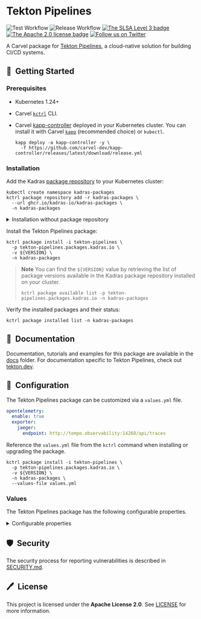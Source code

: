 # Tekton Pipelines

![Test Workflow](https://github.com/kadras-io/package-for-tekton-pipelines/actions/workflows/test.yml/badge.svg)
![Release Workflow](https://github.com/kadras-io/package-for-tekton-pipelines/actions/workflows/release.yml/badge.svg)
[![The SLSA Level 3 badge](https://slsa.dev/images/gh-badge-level3.svg)](https://slsa.dev/spec/v0.1/levels)
[![The Apache 2.0 license badge](https://img.shields.io/badge/License-Apache_2.0-blue.svg)](https://opensource.org/licenses/Apache-2.0)
[![Follow us on Twitter](https://img.shields.io/static/v1?label=Twitter&message=Follow&color=1DA1F2)](https://twitter.com/kadrasIO)

A Carvel package for [Tekton Pipelines](https://tekton.dev/docs/pipelines), a cloud-native solution for building CI/CD systems.

## 🚀&nbsp; Getting Started

### Prerequisites

* Kubernetes 1.24+
* Carvel [`kctrl`](https://carvel.dev/kapp-controller/docs/latest/install/#installing-kapp-controller-cli-kctrl) CLI.
* Carvel [kapp-controller](https://carvel.dev/kapp-controller) deployed in your Kubernetes cluster. You can install it with Carvel [`kapp`](https://carvel.dev/kapp/docs/latest/install) (recommended choice) or `kubectl`.

  ```shell
  kapp deploy -a kapp-controller -y \
    -f https://github.com/carvel-dev/kapp-controller/releases/latest/download/release.yml
  ```

### Installation

Add the Kadras [package repository](https://github.com/kadras-io/kadras-packages) to your Kubernetes cluster:

  ```shell
  kubectl create namespace kadras-packages
  kctrl package repository add -r kadras-packages \
    --url ghcr.io/kadras-io/kadras-packages \
    -n kadras-packages
  ```

<details><summary>Installation without package repository</summary>
The recommended way of installing the Tekton Pipelines package is via the Kadras <a href="https://github.com/kadras-io/kadras-packages">package repository</a>. If you prefer not using the repository, you can add the package definition directly using <a href="https://carvel.dev/kapp/docs/latest/install"><code>kapp</code></a> or <code>kubectl</code>.

  ```shell
  kubectl create namespace kadras-packages
  kapp deploy -a tekton-pipelines-package -n kadras-packages -y \
    -f https://github.com/kadras-io/package-for-tekton-pipelines/releases/latest/download/metadata.yml \
    -f https://github.com/kadras-io/package-for-tekton-pipelines/releases/latest/download/package.yml
  ```
</details>

Install the Tekton Pipelines package:

  ```shell
  kctrl package install -i tekton-pipelines \
    -p tekton-pipelines.packages.kadras.io \
    -v ${VERSION} \
    -n kadras-packages
  ```

> **Note**
> You can find the `${VERSION}` value by retrieving the list of package versions available in the Kadras package repository installed on your cluster.
> 
>   ```shell
>   kctrl package available list -p tekton-pipelines.packages.kadras.io -n kadras-packages
>   ```

Verify the installed packages and their status:

  ```shell
  kctrl package installed list -n kadras-packages
  ```

## 📙&nbsp; Documentation

Documentation, tutorials and examples for this package are available in the [docs](docs) folder.
For documentation specific to Tekton Pipelines, check out [tekton.dev](https://tekton.dev).

## 🎯&nbsp; Configuration

The Tekton Pipelines package can be customized via a `values.yml` file.

  ```yaml
  opentelemetry:
    enable: true
    exporter:
      jaeger:
        endpoint: http://tempo.observability:14268/api/traces
  ```

Reference the `values.yml` file from the `kctrl` command when installing or upgrading the package.

  ```shell
  kctrl package install -i tekton-pipelines \
    -p tekton-pipelines.packages.kadras.io \
    -v ${VERSION} \
    -n kadras-packages \
    --values-file values.yml
  ```

### Values

The Tekton Pipelines package has the following configurable properties.

<details><summary>Configurable properties</summary>

| Config | Default | Description |
|-------|-------------------|-------------|
| `ca_cert_data` | `""` | PEM-encoded certificate data to trust TLS connections with a custom CA. |
| `policies.include` | `false` | Whether to include the out-of-the-box Kyverno policies to validate and secure the package installation. |
| `controllers.pipelines.replicas` | `1` | The number of replicas for the `tekton-pipelines-controller` Deployment. In order to enable high availability, it should be greater than 1. |
| `controllers.resolvers.replicas` | `1` | The number of replicas for the `tekton-pipelines-remote-resolvers` Deployment. In order to enable high availability, it should be greater than 1. |
| `webhook.minReplicas` | `1` | The minimum number of replicas as controlled by a HorizontalPodAutoscaler. In order to enable high availability, it should be greater than 1. |
| `opentelemetry.enable` | `false` | Setting this flag to `true` enables the OpenTelemetry instrumentation and exporter. |
| `opentelemetry.exporter.jaeger.endpoint` | `""` | The endpoint where the distributed tracing backend accepts OpenTelemetry traces using the Jaeger protocol. |
| `opentelemetry.exporter.jaeger.endpoint` | `""` | The username to access the distributed tracing backend. Optional. |
| `opentelemetry.exporter.jaeger.endpoint` | `""` | The password/token to authenticate with the distributed tracing backend. Optional. |

Default configuration stored in the `config-defaults` ConfigMap.

| Config | Default | Description |
|-------|-------------------|-------------|
| `config-defaults.default-timeout-minutes` | `60` | Number of minutes to use for TaskRun and PipelineRun, if none is specified. |
| `config-defaults.default-service-account` | `default` | Service account name to use for TaskRun and PipelineRun, if none is specified. |
| `config-defaults.default-managed-by-label-value` | `tekton-pipelines` | Value given to the `app.kubernetes.io/managed-by` label applied to all Pods created for TaskRuns. |
| `config-defaults.default-pod-template` | `""` | Pod template to use for TaskRun and PipelineRun. |
| `config-defaults.default-affinity-assistant-pod-template` | `""` | Pod template to use for affinity assistant Pods. |
| `config-defaults.default-cloud-events-sink` | `"` | CloudEvents sink to be used for TaskRun, PipelineRun, CustomRun, and Run lifeycle events. If no sink is specified, no CloudEvent is generated. |
| `config-defaults.default-task-run-workspace-binding` | `emptyDir: {}` | Workspace configuration provided for any Workspaces that a Task declares but that a TaskRun does not explicitly provide. |
| `config-defaults.default-max-matrix-combinations-count` | `256` | Maximum number of combinations from a Matrix, if none is specified. |
| `config-defaults.default-forbidden-env` | `""` | Comma seperated environment variables that cannot be overridden by PodTemplate. |
| `config-defaults.default-resolver-type` | `""` | The default resolver type to be used in the cluster. |

Leader election configuration stored in the `config-leader-election` ConfigMaps.

| Config | Default | Description |
|-------|-------------------|-------------|
| `config-leader-election.lease-duration` | `60s` | How long non-leaders will wait to try to acquire the lock; 15 seconds is the value used by core Kubernetes controllers. |
| `config-leader-election.renew-deadline` | `40s` | How long a leader will try to renew the lease before giving up; 10 seconds is the value used by core Kubernetes controllers. |
| `config-leader-election.retry-period` | `10s` | How long the leader election client waits between tries of actions; 2 seconds is the value used by core Kubernetes controllers. |
| `config-leader-election.buckets` | `1` | Yhe number of buckets used to partition key space of each Reconciler. If this number is M and the replica number of the controller is N, the N replicas will compete for the M buckets. The owner of a bucket will take care of the reconciling for the keys partitioned into that bucket. The maximum value of at this time is 10. |

Logging configuration stored in the `config-logging` ConfigMaps.

| Config | Default | Description |
|-------|-------------------|-------------|
| `config-logging.zap-logger-config` | `""` | Configuration for the zap logger used by all Tekton containers. |
| `config-logging.loglevel.controller` | `info` | Log level for the `tekton-pipelines-controller` and `tekton-pipelines-resolvers` Deployments. |
| `config-logging.loglevel.webhook` | `info` | Log level for the `tekton-pipelines-webhook` Deployment. |

Observability configuration stored in the `config-observability` ConfigMaps.

| Config | Default | Description |
|-------|-------------------|-------------|
| `config-observability.metrics.backend-destination` | `prometheus` | The system metrics destination. Supported values: `prometheus`, `stackdriver`. |
| `config-observability.metrics.stackdriver-project-id` | `""` | The Stackdriver project ID. When running on GCE, application default credentials will be used and metrics will be sent to the cluster's project if this field is not provided. |
| `config-observability.metrics.allow-stackdriver-custom-metrics` | `false` | Whether it is allowed to send metrics to Stackdriver using 'global' resource type and custom metric type. Ignore if `backend_destination` is not `stackdriver`. |
| `config-observability.metrics.taskrun.level` | `task` | Level for the TaskRun metrics controlling which labels are included: (taskrun, task, namespace), (task, namespace), (namespace). Supported values: `taskrun`, `task`, `namespace`. |
| `config-observability.metrics.taskrun.duration-type` | `histogram` | Duration type for the TaskRun metrics. Histogram value isn’t available when the `taskrun` level is selected. Supported values: `histogram`, `lastvalue`. |
| `config-observability.metrics.pipelinerun.level` | `pipeline` | Level for the PipelineRun metrics controlling which labels are included: (pipelinerun, pipeline, namespace), (pipeline, namespace), (namespace). Supported values: `pipelinerun`, `pipeline`, `namespace`. |
| `config-observability.metrics.pipelinerun.duration-type` | `histogram` | Duration type for the PipelineRun metrics. Histogram value isn’t available when the `pipelinerun` level is selected. Supported values: `histogram`, `lastvalue`. |

Feature flags configuration stored in the `feature-flags` ConfigMap.

| Config | Default | Description |
|-------|-------------------|-------------|
| `feature-flags.disable-affinity-assistant` | `false` | Setting this flag to `true` will prevent Tekton to create an Affinity Assistant for every TaskRun sharing a PVC workspace. |
| `feature-flags.disable-creds-init` | `false` | Setting this flag to `true` will prevent Tekton scanning attached service accounts and injecting any credentials it finds into your Steps. |
| `feature-flags.await-sidecar-readiness` | `true` | Setting this flag to `false` will stop Tekton from waiting for a TaskRun's sidecar containers to be running before starting the first step. This will allow Tasks to be run in environments that don't support the DownwardAPI volume type, but may lead to unintended behaviour if sidecars are used. |
| `feature-flags.running-in-environment-with-injected-sidecars` | `true` | This option should be set to `false` when Pipelines is running in a cluster that does not use injected sidecars such as Istio. Setting it to false should decrease the time it takes for a TaskRun to start running. For clusters that use injected sidecars, setting this option to false can lead to unexpected behavior. |
| `feature-flags.require-git-ssh-secret-known-hosts` | `false` | Setting this flag to `true` will require that any Git SSH Secret offered to Tekton must have known_hosts included. |
| `feature-flags.enable-tekton-oci-bundles` | `false` | Setting this flag to `true` enables the use of Tekton OCI bundle. This is an experimental feature and thus should still be considered an alpha feature. |
| `feature-flags.enable-api-fields` | `stable` | Setting this flag will determine which gated features are enabled. Support values: `stable`, `beta`, `alpha`. |
| `feature-flags.send-cloudevents-for-runs` | `false` | Setting this flag to `true` enables CloudEvents for CustomRuns and Runs, as long as a CloudEvents sink is configured in the `config-defaults` ConfigMap. |
| `feature-flags.resource-verification-mode` | `skip` | Setting this flag to `enforce` will enforce verification of tasks/pipelines. Failing to verify will fail the TaskRun/PipelineRun. `warn` will only log the err message and `skip` will skip the whole verification. |
| `feature-flags.enable-provenance-in-status` | `false` | Setting this flag to `true` enables populating the `provenance` field in TaskRun and PipelineRun status. This field contains metadata about resources used in the TaskRun/PipelineRun such as the source from where a remote Task/Pipeline definition was fetched. |
| `feature-flags.custom-task-version` | `v1beta1` | Setting this flag will determine the version for custom tasks created by PipelineRuns. Supported values: `v1alpha1`, `v1beta1`. |
| `feature-flags.enforce-nonfalsifiablity` | `none` | Setting this flag will determine how Tekton Pipelines will handle non-falsifiable provenance. If set to `spire`, then SPIRE will be used to ensure non-falsifiable provenance. If set to `none`, then Tekton will not have non-falsifiable provenance. This is an experimental feature and thus should still be considered an alpha feature. |

Configuration for the bundle resolver stored in the `bundleresolver-config` ConfigMap.

| Config | Default | Description |
|-------|-------------------|-------------|
| `resolvers.bundleresolver-config.default-service-account` | `default` | The default name of the service account to use when constructing registry credentials. |
| `resolvers.bundleresolver-config.default-kind` | `task` | The default resource kind to pull out of the bundle. Supported values: `pipeline`, `task`. |

Configuration for the cluster resolver stored in the `cluster-resolver-config` ConfigMap.

| Config | Default | Description |
|-------|-------------------|-------------|
| `resolvers.cluster-resolver-config.default-kind` | `task` | The default resource kind to fetch. Supported values: `pipeline`, `task`. |
| `resolvers.cluster-resolver-config.default-namespace` | `""` | The default namespace to fetch resources from. |
| `resolvers.cluster-resolver-config.allowed-namespaces` | `""` | A comma-separated list of namespaces which the resolver is allowed to access. Defaults to empty, meaning all namespaces are allowed. |
| `resolvers.cluster-resolver-config.blocked-namespaces` | `""` | A comma-separated list of namespaces which the resolver is blocked from accessing. Defaults to empty, meaning all namespaces are allowed. |

Configuration for the git resolver stored in the `git-resolver-config` ConfigMap.

| Config | Default | Description |
|-------|-------------------|-------------|
| `resolvers.git-resolver-config.fetch-timeout` | `1m` | The maximum amount of time a single anonymous cloning resolution may take. |
| `resolvers.git-resolver-config.default-url` | `https://github.com/tektoncd/catalog.git` | The git url to fetch the remote resource from when using anonymous cloning. |
| `resolvers.git-resolver-config.default-revision` | `main` | The git revision to fetch the remote resource from with either anonymous cloning or the authenticated API. |
| `resolvers.git-resolver-config.scm-type` | `github` | The SCM type to use with the authenticated API. Supported values: `github`, `gitlab`, `gitea`, `bitbucketserver`, `bitbucketcloud`. |
| `resolvers.git-resolver-config.server-url` | `""` | The SCM server URL to use with the authenticated API. Not needed when using github.com, gitlab.com, or BitBucket Cloud. |
| `resolvers.git-resolver-config.api-token-secret-name` | `""` | The Kubernetes secret containing the API token for the SCM provider. Required when using the authenticated API. |
| `resolvers.git-resolver-config.api-token-secret-key` | `""` | The key in the API token secret containing the actual token. Required when using the authenticated API. |
| `resolvers.git-resolver-config.api-token-secret-namespace` | `default` | The namespace containing the API token secret. |
| `resolvers.git-resolver-config.default-org` | `""` | The default organization to look for repositories under when using the authenticated API. |

Configuration for the hub resolver stored in the `hubresolver-config` ConfigMap.

| Config | Default | Description |
|-------|-------------------|-------------|
| `resolvers.hubresolver-config.default-tekton-hub-catalog` | `Tekton` | The default Tekton Hub catalog from where to pull the resource. |
| `resolvers.hubresolver-config.default-artifact-hub-task-catalog` | `tekton-catalog-tasks` | The default Artifact Hub Task catalog from where to pull the resource. |
| `resolvers.hubresolver-config.default-artifact-hub-pipeline-catalog` | `tekton-catalog-pipelines` | The default Artifact Hub Pipeline catalog from where to pull the resource. |
| `resolvers.hubresolver-config.default-kind` | `task` | The default resource kind to fetch. Supported values: `pipeline`, `task`. |
| `resolvers.hubresolver-config.default-type` | `artifact` | The default hub from where to pull the resource. Supported values: `artifact`, `tekton`. |

Feature flags configuration stored in the `resolvers-feature-flags` ConfigMap.

| Config | Default | Description |
|-------|-------------------|-------------|
| `resolvers.resolvers-feature-flags.enable-bundles-resolver` | `true` | Setting this flag to `true` enables remote resolution of Tekton OCI bundles. |
| `resolvers.resolvers-feature-flags.enable-hub-resolver` | `true` | Setting this flag to `true` enables remote resolution of tasks and pipelines via the Tekton Hub. |
| `resolvers.resolvers-feature-flags.enable-git-resolver` | `true` | Setting this flag to `true` enables remote resolution of tasks and pipelines from Git repositories. |
| `resolvers.resolvers-feature-flags.enable-cluster-resolver` | `true` | Setting this flag to `true` enables remote resolution of tasks and pipelines from other namespaces within the cluster. |

</details>

## 🛡️&nbsp; Security

The security process for reporting vulnerabilities is described in [SECURITY.md](SECURITY.md).

## 🖊️&nbsp; License

This project is licensed under the **Apache License 2.0**. See [LICENSE](LICENSE) for more information.
